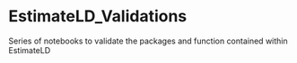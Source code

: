 # EstimateLD_Validations
Series of notebooks to validate the packages and function contained within EstimateLD 
